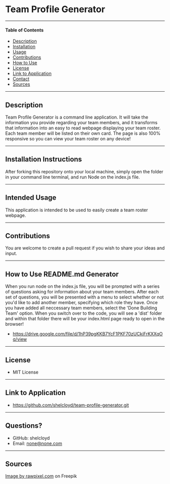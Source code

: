 # **Team Profile Generator**

___

#### **Table of Contents**
* [Description](#description)
* [Installation](#installation)
* [Usage](#usage)
* [Contributions](#contributions)
* [How to Use](#instructions)
* [License](#license)
* [Link to Application](#link)
* [Contact](#contact)
* [Sources](#sources)

___

<div id="description"></div>

## **Description**
Team Profile Generator is a command line application. It will take the information you provide regarding your team members, and it transforms that information into an easy to read webpage displaying your team roster. Each team member will be listed on their own card. The page is also 100% responsive so you can view your team roster on any device!

___

<div id="installation"></div>

## **Installation Instructions**
After forking this repository onto your local machine, simply open the folder in your command line terminal, and run Node on the index.js file.

___

<div id="usage"></div>

## **Intended Usage**
This application is intended to be used to easily create a team roster webpage.

___

<div id="contributions"></div>

## **Contributions**
You are welcome to create a pull request if you wish to share your ideas and input. 

___

<div id="instructions"></div>

## **How to Use README.md Generator**
When you run node on the index.js file, you will be prompted with a series of questions asking for information about your team members. After each set of questions, you will be presented with a menu to select whether or not you'd like to add another member, specifying which role they have. Once you have added all neccessary team members, select the 'Done Building Team' option. When you switch over to the code, you will see a 'dist' folder and within that folder there will be your index.html page ready to open in the browser!

* https://drive.google.com/file/d/1hP39pgKKB7YcF1PKF70zUCkiFrKXXqOq/view

___

<div id="license"></div>

## **License**
* MIT License

___

<div id="link"></div>

## **Link to Application**
* https://github.com/shelcloyd/team-profile-generator.git

___

<div id="contact"></div>

## **Questions?**
* GitHub: shelcloyd
* Email:  none@none.com

___

<div id="sources"></div>

## **Sources**

<a href="https://www.freepik.com/free-photo/smoke-background-texture-white-abstract-design_17581262.htm#query=aesthetic%20background&position=48&from_view=keyword">Image by rawpixel.com</a> on Freepik
